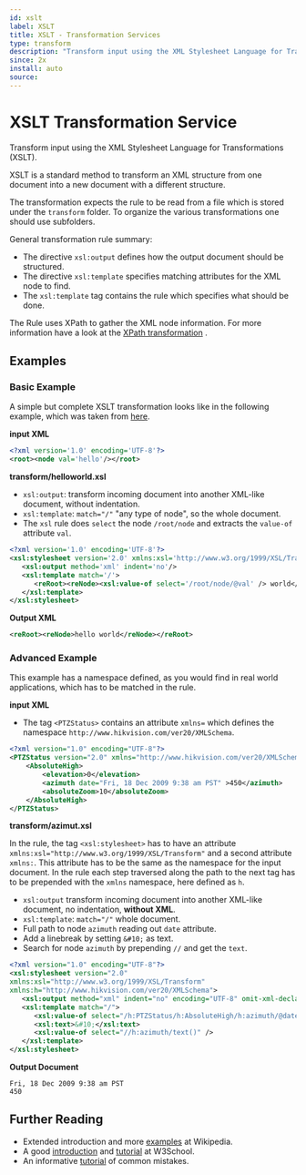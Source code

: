 ```yaml
---
id: xslt
label: XSLT
title: XSLT - Transformation Services
type: transform
description: "Transform input using the XML Stylesheet Language for Transformations (XSLT)."
since: 2x
install: auto
source: 
---
```


<!-- Attention authors: Do not edit directly. Please add your changes to the appropriate source repository -->


# XSLT Transformation Service

Transform input using the XML Stylesheet Language for Transformations (XSLT).

XSLT is a standard method to transform an XML structure from one document into a new document with a different structure.

The transformation expects the rule to be read from a file which is stored under the `transform` folder. 
To organize the various transformations one should use subfolders.

General transformation rule summary:

* The directive `xsl:output` defines how the output document should be structured.
* The directive `xsl:template` specifies matching attributes for the XML node to find. 
* The `xsl:template` tag contains the rule which specifies what should be done.

The Rule uses XPath to gather the XML node information.
For more information have a look at the [XPath transformation](https://docs.openhab.org/addons/transformations/xpath/readme.html) .

## Examples

### Basic Example

A simple but complete XSLT transformation looks like in the following example, which was taken from [here](https://en.wikipedia.org/wiki/Java_API_for_XML_Processing#Example).

**input XML**

```xml
<?xml version='1.0' encoding='UTF-8'?>
<root><node val='hello'/></root>
```

**transform/helloworld.xsl**

* `xsl:output`: transform incoming document into another XML-like document, without indentation.
* `xsl:template`: `match="/"` "any type of node", so the whole document.
* The `xsl` rule does `select` the node `/root/node` and extracts the `value-of` attribute `val`.

```xml
<?xml version='1.0' encoding='UTF-8'?>
<xsl:stylesheet version='2.0' xmlns:xsl='http://www.w3.org/1999/XSL/Transform'>
   <xsl:output method='xml' indent='no'/>
   <xsl:template match='/'>
      <reRoot><reNode><xsl:value-of select='/root/node/@val' /> world</reNode></reRoot>
   </xsl:template>
</xsl:stylesheet>
```

**Output XML**

```xml
<reRoot><reNode>hello world</reNode></reRoot>
```

### Advanced Example

This example has a namespace defined, as you would find in real world applications, which has to be matched in the rule.

**input XML**

* The tag `<PTZStatus>` contains an attribute `xmlns=` which defines the namespace `http://www.hikvision.com/ver20/XMLSchema`.

```xml
<?xml version="1.0" encoding="UTF-8"?>
<PTZStatus version="2.0" xmlns="http://www.hikvision.com/ver20/XMLSchema">
	<AbsoluteHigh>
		<elevation>0</elevation>
		<azimuth date="Fri, 18 Dec 2009 9:38 am PST" >450</azimuth>
		<absoluteZoom>10</absoluteZoom>
	</AbsoluteHigh>
</PTZStatus>
```

**transform/azimut.xsl**

In the rule, the tag `<xsl:stylesheet>` has to have an attribute `xmlns:xsl="http://www.w3.org/1999/XSL/Transform"` and a second attribute `xmlns:`. 
This attribute has to be the same as the namespace for the input document.
In the rule each step traversed along the path to the next tag has to be prepended with the `xmlns` namespace, here defined as `h`.

* `xsl:output` transform incoming document into another XML-like document, no indentation, **without XML**.
* `xsl:template`: `match="/"` whole document.
* Full path to node `azimuth` reading out `date` attribute.
* Add a linebreak by setting `&#10;` as text.
* Search for node `azimuth` by prepending `//` and get the `text`.

```xml
<?xml version="1.0" encoding="UTF-8"?>
<xsl:stylesheet version="2.0" 
xmlns:xsl="http://www.w3.org/1999/XSL/Transform"
xmlns:h="http://www.hikvision.com/ver20/XMLSchema">
   <xsl:output method="xml" indent="no" encoding="UTF-8" omit-xml-declaration="yes"  />
   <xsl:template match="/">
      <xsl:value-of select="/h:PTZStatus/h:AbsoluteHigh/h:azimuth/@date" />
      <xsl:text>&#10;</xsl:text>
      <xsl:value-of select="//h:azimuth/text()" />
   </xsl:template>
</xsl:stylesheet>
```

**Output Document**

```
Fri, 18 Dec 2009 9:38 am PST
450
```

## Further Reading

* Extended introduction and more [examples](https://en.wikipedia.org/wiki/XSLT#XSLT_examples) at Wikipedia.
* A good [introduction](https://www.w3schools.com/xml/xsl_intro.asp) and [tutorial](https://www.w3schools.com/xml/xsl_transformation.asp) at W3School.
* An informative [tutorial](https://www.ibm.com/developerworks/library/x-xsltmistakes/) of common mistakes.


<DocPreviousVersions/>
<EditPageLink/>
